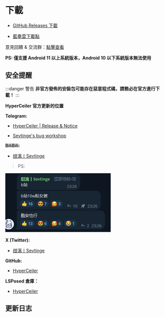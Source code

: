 # 下載

- [GitHub Releases 下載](https://github.com/ReChronoRain/HyperCeiler/releases)

- [藍奏雲下載點](https://api.sevtinge.com/api/update.php)

意見回饋 & 交流群：[點擊查看](/zh_TW/Support.html)

**PS: 僅支援 Android 11 以上系統版本，Android 10 以下系統版本無法使用**

## 安全提醒

:::danger 警告
**非官方發佈的安裝包可能存在惡意程式碼，請務必在官方進行下載！**
:::

**HyperCeiler 官方更新的位置**

**Telegram:**

- [HyperCeiler | Release & Notice](https://t.me/cemiuiler_release)

- [Sevtinge's bug workshop](https://t.me/sevtinge_mod)

**BiliBili:**

- [绀漓丨Sevtinge](https://space.bilibili.com/526912874)

> PS:

![bilibili](/images/bilibili.png)

**X (Twitter):**

- [绀漓丨Sevtinge](https://x.com/CN_Sevtinge)

**GitHub:**

- [HyperCeiler](https://github.com/ReChronoRain/HyperCeiler)

**LSPosed 倉庫：**

- [HyperCeiler](https://modules.lsposed.org/module/com.sevtinge.hyperceiler)

## 更新日志

<FetchInfo :i18n="i18n"/>

<script setup>
import FetchInfo from '/.vitepress/components/FetchInfo.vue';

const i18n = {
    loading_tips: "正在獲取更新日誌，請稍後... 更新日誌由 LSPosed 提供！如果持續無法加載，請嘗試更換網絡環境",
    version: "版本號：",
    update_date: "更新日期：",
    error_log: "無法獲取更新日誌！",
}
</script>
